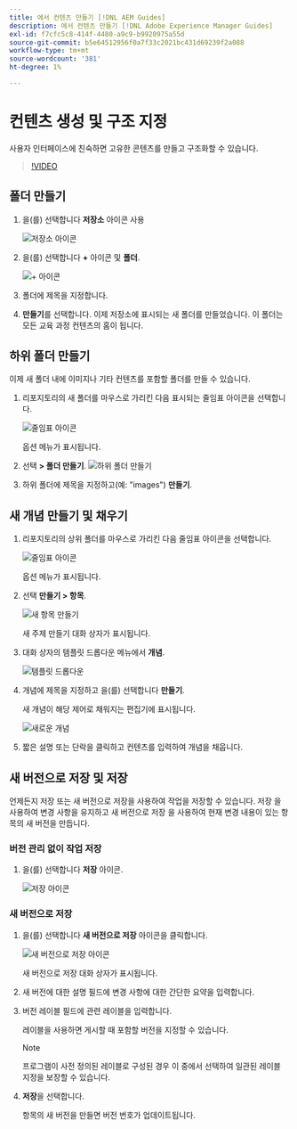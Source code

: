 ```yaml
---
title: 에서 컨텐츠 만들기 [!DNL AEM Guides]
description: 에서 컨텐츠 만들기 [!DNL Adobe Experience Manager Guides]
exl-id: f7cfc5c8-414f-4480-a9c9-b9920975a55d
source-git-commit: b5e64512956f0a7f33c2021bc431d69239f2a088
workflow-type: tm+mt
source-wordcount: '381'
ht-degree: 1%

---
```


# 컨텐츠 생성 및 구조 지정

사용자 인터페이스에 친숙하면 고유한 콘텐츠를 만들고 구조화할 수 있습니다.

>[!VIDEO](https://video.tv.adobe.com/v/336657?quality=12&learn=on)

## 폴더 만들기

1. 을(를) 선택합니다 **저장소** 아이콘 사용

   ![저장소 아이콘](images/common/repository-icon.png)

1. 을(를) 선택합니다 **+** 아이콘 및 **폴더**.

   ![+ 아이콘](images/lesson-3/+-icon.png)
1. 폴더에 제목을 지정합니다.
1. **만들기**를 선택합니다.
이제 저장소에 표시되는 새 폴더를 만들었습니다. 이 폴더는 모든 교육 과정 컨텐츠의 홈이 됩니다.

## 하위 폴더 만들기

이제 새 폴더 내에 이미지나 기타 컨텐츠를 포함할 폴더를 만들 수 있습니다.

1. 리포지토리의 새 폴더를 마우스로 가리킨 다음 표시되는 줄임표 아이콘을 선택합니다.

   ![줄임표 아이콘](images/lesson-3/ellipses-icon.png)

   옵션 메뉴가 표시됩니다.
1. 선택 **\> 폴더 만들기**.
   ![하위 폴더 만들기](images/lesson-3/create-subfolder-with-markings.png)

1. 하위 폴더에 제목을 지정하고(예: &quot;images&quot;) **만들기**.

## 새 개념 만들기 및 채우기

1. 리포지토리의 상위 폴더를 마우스로 가리킨 다음 줄임표 아이콘을 선택합니다.

   ![줄임표 아이콘](images/lesson-3/ellipses-icon.png)

   옵션 메뉴가 표시됩니다.
1. 선택 **만들기 \> 항목**.

   ![새 항목 만들기](images/lesson-3/create-topic-with-markings.png)

   새 주제 만들기 대화 상자가 표시됩니다.

1. 대화 상자의 템플릿 드롭다운 메뉴에서 **개념**.

   ![템플릿 드롭다운](images/lesson-3/dropdown-with-markings.png)

1. 개념에 제목을 지정하고 을(를) 선택합니다 **만들기**.

   새 개념이 해당 제어로 채워지는 편집기에 표시됩니다.

   ![새로운 개념](images/lesson-3/new-concept.png)

1. 짧은 설명 또는 단락을 클릭하고 컨텐츠를 입력하여 개념을 채웁니다.

## 새 버전으로 저장 및 저장

언제든지 저장 또는 새 버전으로 저장을 사용하여 작업을 저장할 수 있습니다. 저장 을 사용하여 변경 사항을 유지하고 새 버전으로 저장 을 사용하여 현재 변경 내용이 있는 항목의 새 버전을 만듭니다.

### 버전 관리 없이 작업 저장

1. 을(를) 선택합니다 **저장** 아이콘.

   ![저장 아이콘](images/common/save.png)

### 새 버전으로 저장

1. 을(를) 선택합니다 **새 버전으로 저장** 아이콘을 클릭합니다.

   ![새 버전으로 저장 아이콘](images/common/save-as-new-version.png)

   새 버전으로 저장 대화 상자가 표시됩니다.

1. 새 버전에 대한 설명 필드에 변경 사항에 대한 간단한 요약을 입력합니다.
1. 버전 레이블 필드에 관련 레이블을 입력합니다.

   레이블을 사용하면 게시할 때 포함할 버전을 지정할 수 있습니다.

   >[!NOTE]
   > 
   > 프로그램이 사전 정의된 레이블로 구성된 경우 이 중에서 선택하여 일관된 레이블 지정을 보장할 수 있습니다.
1. **저장**&#x200B;을 선택합니다.

   항목의 새 버전을 만들면 버전 번호가 업데이트됩니다.
